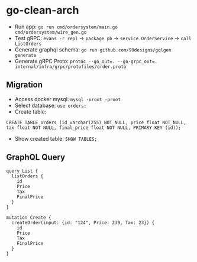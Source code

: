 # go-clean-arch

- Run app: `go run cmd/ordersystem/main.go  cmd/ordersystem/wire_gen.go`
- Test gRPC: `evans -r repl` -> `package pb` -> `service OrderService` -> `call ListOrders`
- Generate graphql schema: `go run github.com/99designs/gqlgen generate`
- Generate gRPC Proto: `protoc --go_out=. --go-grpc_out=. internal/infra/grpc/protofiles/order.proto`

## Migration
- Access docker mysql: `mysql -uroot -proot`
- Select database: `use orders;`
- Create table:
```
CREATE TABLE orders (id varchar(255) NOT NULL, price float NOT NULL, tax float NOT NULL, final_price float NOT NULL, PRIMARY KEY (id));
```
- Show created table: `SHOW TABLES;`


## GraphQL Query
```
query List {
  listOrders {
    id
    Price
    Tax
    FinalPrice
  }
}

mutation Create {
  createOrder(input: {id: "124", Price: 239, Tax: 23}) {
    id
    Price
    Tax
    FinalPrice
  }
}
```
